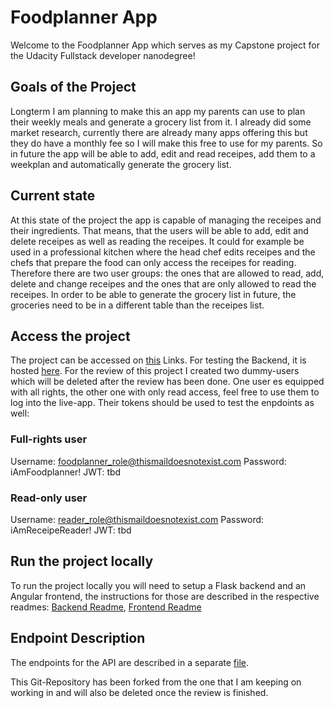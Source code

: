 # Foodplanner App
Welcome to the Foodplanner App which serves as my Capstone project for the Udacity Fullstack developer nanodegree!

## Goals of the Project
Longterm I am planning to make this an app my parents can use to plan their weekly meals and generate a grocery list from it. I already did some market research, currently there are already many apps offering this but they do have a monthly fee so I will make this free to use for my parents. So in future the app will be able to add, edit and read receipes, add them to a weekplan and automatically generate the grocery list.

## Current state
At this state of the project the app is capable of managing the receipes and their ingredients. That means, that the users will be able to add, edit and delete receipes as well as reading the receipes. It could for example be used in a professional kitchen where the head chef edits receipes and the chefs that prepare the food can only access the receipes for reading. Therefore there are two user groups: the ones that are allowed to read, add, delete and change receipes and the ones that are only allowed to read the receipes. In order to be able to generate the grocery list in future, the groceries need to be in a different table than the receipes list.

## Access the project
The project can be accessed on [this](https://foodplanner-frontend.onrender.com) Links. For testing the Backend, it is hosted [here](https://foodplanner-backend.onrender.com). For the review of this project I created two dummy-users which will be deleted after the review has been done. One user es equipped with all rights, the other one with only read access, feel free to use them to log into the live-app. Their tokens should be used to test the enpdoints as well:

### Full-rights user
Username: foodplanner_role@thismaildoesnotexist.com
Password: iAmFoodplanner!
JWT: tbd

### Read-only user
Username: reader_role@thismaildoesnotexist.com
Password: iAmReceipeReader!
JWT: tbd

## Run the project locally
To run the project locally you will need to setup a Flask backend and an Angular frontend, the instructions for those are described in the respective readmes:
[Backend Readme](/backend/README.md), [Frontend Readme](/foodplanner-frontend/README.md)

## Endpoint Description
The endpoints for the API are described in a separate [file](7backend/Endpoints.md).

This Git-Repository has been forked from the one that I am keeping on working in and will also be deleted once the review is finished.